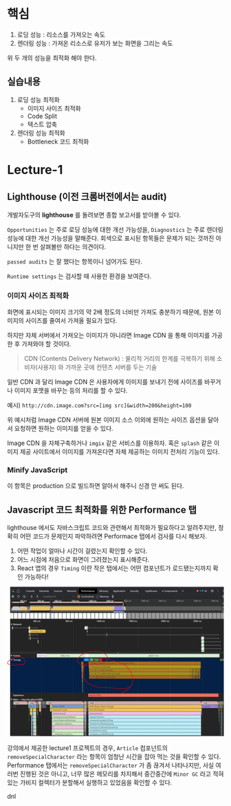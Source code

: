 # 핵심
1. 로딩 성능 : 리소스를 가져오는 속도
2. 렌더링 성능 : 가져온 리소스로 유저가 보는 화면을 그리는 속도

위 두 개의 성능을 최적화 해야 한다.

## 실습내용

1. 로딩 성능 최적화
    - 이미지 사이즈 최적화
    - Code Split
    - 텍스트 압축
2. 렌더링 성능 최적화
    - Bottleneck 코드 최적화

# Lecture-1

## Lighthouse (이전 크롬버전에서는 audit)
개발자도구의 **lighthouse** 를 돌려보면 종합 보고서를 받아볼 수 있다.

`Opportunities` 는 주로 로딩 성능에 대한 개선 가능성을, `Diagnostics` 는 주로 렌더링 성능에 대한 개선 가능성을 말해준다. 회색으로 표시된 항목들은 문제가 되는 것까진 아니지만 한 번 살펴볼만 하다는 의견이다. 

`passed audits` 는 잘 했다는 항목이니 넘어가도 된다.

`Runtime settings` 는 검사할 때 사용한 환경을 보여준다.

### 이미지 사이즈 최적화

화면에 표시되는 이미지 크기의 약 2배 정도의 너비만 가져도 충분하기 때문에, 원본 이미지의 사이즈를 줄여서 가져올 필요가 있다.

하지만 자체 서버에서 가져오는 이미지가 아니라면 Image CDN 을 통해 이미지를 가공한 후 가져와야 할 것이다. 

> CDN (Contents Delivery Network) : 물리적 거리의 한계를 극복하기 위해 소비자(사용자) 와 가까운 곳에 컨텐츠 서버를 두는 기술

일반 CDN 과 달리 Image CDN 은 사용자에게 이미지를 보내기 전에 사이즈를 바꾸거나 이미지 포맷을 바꾸는 등의 처리를 할 수 있다. 

예시) `http://cdn.image.com?src=[img src]&width=200&height=100`

위 예시처럼 Image CDN 서버에 원본 이미지 소스 이외에 원하는 사이즈 옵션을 달아서 요청하면 원하는 이미지를 얻을 수 있다.

Image CDN 을 자체구축하거나 `imgix` 같은 서비스를 이용하자. 혹은 `splash` 같은 이미지 제공 사이트에서 이미지를 가져온다면 자체 제공하는 이미지 전처리 기능이 있다.

### Minify JavaScript

이 항목은 production 으로 빌드하면 알아서 해주니 신경 안 써도 된다.

## Javascript 코드 최적화를 위한 Performance 탭

lighthouse 에서도 자바스크립트 코드와 관련해서 최적화가 필요하다고 알려주지만, 정확히 어떤 코드가 문제인지 파악하려면 Performace 탭에서 검사를 다시 해보자.

1. 어떤 작업이 얼마나 시간이 걸렸는지 확인할 수 있다. 
2. 어느 시점에 처음으로 화면이 그려졌는지 표시해준다.
3. React 앱의 경우 `Timing` 이란 작은 탭에서는 어떤 컴포넌트가 로드됐는지까지 확인 가능하다!

![](./performance.jpg)

강의에서 제공한 lecture1 프로젝트의 경우, `Article` 컴포넌트의 `removeSpecialCharacter` 라는 항목이 엄청난 시간을 잡아 먹는 것을 확인할 수 있다. Performance 탭에서는 `removeSpecialCharacter` 가 좀 끊겨서 나타나지만, 사실 여러번 진행된 것은 아니고, 너무 많은 메모리를 차지해서 중간중간에 `Minor GC` 라고 적혀있는 가비지 컬렉터가 분할해서 실행하고 있었음을 확인할 수 있다.

dnl



